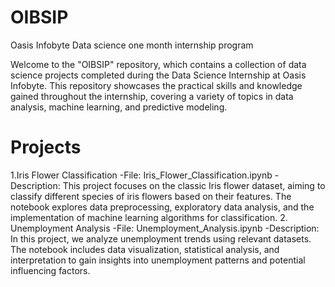 # OIBSIP
Oasis Infobyte Data science one month internship program

Welcome to the "OIBSIP" repository, which contains a collection of data science projects completed during the Data Science Internship at Oasis Infobyte. This repository showcases the practical skills and knowledge gained throughout the internship, covering a variety of topics in data analysis, machine learning, and predictive modeling.

# Projects
1.Iris Flower Classification
    -File: Iris_Flower_Classification.ipynb
    -Description: This project focuses on the classic Iris flower dataset, aiming to classify different species of iris flowers based on their features. The notebook explores data 
     preprocessing, exploratory data analysis, and the implementation of machine learning algorithms for classification.
2. Unemployment Analysis
    -File: Unemployment_Analysis.ipynb
    -Description: In this project, we analyze unemployment trends using relevant datasets. The notebook includes data visualization, statistical analysis, and interpretation to gain 
     insights into unemployment patterns and potential influencing factors.


